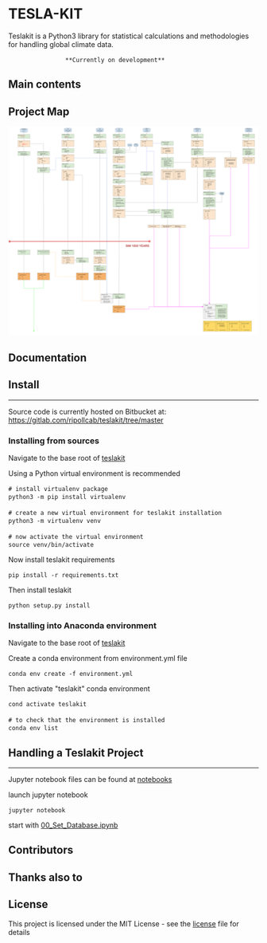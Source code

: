 # TESLA-KIT 

Teslakit is a Python3 library for statistical calculations and methodologies for handling global climate data.

				  	**Currently on development**

## Main contents


## Project Map

![picture](docs/img/map.svg)


## Documentation


## Install 
- - -

Source code is currently hosted on Bitbucket at: https://gitlab.com/ripollcab/teslakit/tree/master 

### Installing from sources

Navigate to the base root of [teslakit](./)

Using a Python virtual environment is recommended

```
# install virtualenv package 
python3 -m pip install virtualenv

# create a new virtual environment for teslakit installation
python3 -m virtualenv venv

# now activate the virtual environment
source venv/bin/activate
```

Now install teslakit requirements

```
pip install -r requirements.txt
```

Then install teslakit

```
python setup.py install
```

### Installing into Anaconda environment 

Navigate to the base root of [teslakit](./)

Create a conda environment from environment.yml file

```
conda env create -f environment.yml
```

Then activate "teslakit" conda environment

```
cond activate teslakit

# to check that the environment is installed
conda env list
```

## Handling a Teslakit Project 
- - -

Jupyter notebook files can be found at [notebooks](notebooks/)

launch jupyter notebook

```
jupyter notebook
```

start with [00_Set_Database.ipynb](notebooks/nb_KWAJALEIN/00_Set_Database.ipynb)


## Contributors


## Thanks also to


## License

This project is licensed under the MIT License - see the [license](LICENSE.txt) file for details




